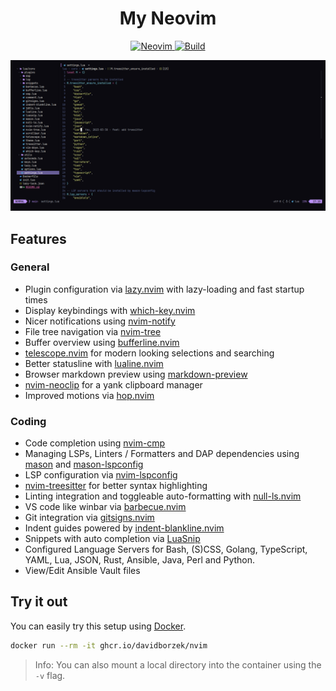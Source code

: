 <h1 align="center">My Neovim</h1>

<div align="center">
    <a href="https://github.com/neovim/neovim">
        <img src="https://img.shields.io/badge/Neovim-0.10.0-blueviolet.svg?style=flat-square&logo=Neovim&color=f1a7e2&logoColor=white" alt="Neovim"/>
    </a>
    <a href="https://github.com/davidborzek/nvim/actions/workflows/docker.yml">
        <img src="https://github.com/davidborzek/nvim/actions/workflows/docker.yml/badge.svg?branch=main" alt="Build"/>
    </a>
</div>

![](./docs/screenshot.png)

## Features

### General

- Plugin configuration via [lazy.nvim](https://github.com/folke/lazy.nvim) with lazy-loading and fast startup times
- Display keybindings with [which-key.nvim](https://github.com/folke/which-key.nvim)
- Nicer notifications using [nvim-notify](https://github.com/rcarriga/nvim-notify)
- File tree navigation via [nvim-tree](https://github.com/nvim-tree/nvim-tree.lua)
- Buffer overview using [bufferline.nvim](https://github.com/akinsho/bufferline.nvim)
- [telescope.nvim](https://github.com/nvim-telescope/telescope.nvim) for modern looking selections and searching
- Better statusline with [lualine.nvim](https://github.com/nvim-lualine/lualine.nvim)
- Browser markdown preview using [markdown-preview](https://github.com/iamcco/markdown-preview.nvim)
- [nvim-neoclip](https://github.com/AckslD/nvim-neoclip.lua) for a yank clipboard manager
- Improved motions via [hop.nvim](https://github.com/hadronized/hop.nvim)

### Coding

- Code completion using [nvim-cmp](https://github.com/hrsh7th/nvim-cmp)
- Managing LSPs, Linters / Formatters and DAP dependencies using [mason](https://github.com/williamboman/mason.nvim) and [mason-lspconfig](https://github.com/williamboman/mason-lspconfig.nvim)
- LSP configuration via [nvim-lspconfig](https://github.com/neovim/nvim-lspconfig)
- [nvim-treesitter](https://github.com/nvim-treesitter/nvim-treesitter) for better syntax highlighting
- Linting integration and toggleable auto-formatting with [null-ls.nvim](https://github.com/jose-elias-alvarez/null-ls.nvim)
- VS code like winbar via [barbecue.nvim](https://github.com/utilyre/barbecue.nvim)
- Git integration via [gitsigns.nvim](https://github.com/lewis6991/gitsigns.nvim)
- Indent guides powered by [indent-blankline.nvim](https://github.com/lukas-reineke/indent-blankline.nvim])
- Snippets with auto completion via [LuaSnip](https://github.com/L3MON4D3/LuaSnip)
- Configured Language Servers for Bash, (S)CSS, Golang, TypeScript, YAML, Lua, JSON, Rust, Ansible, Java, Perl and Python.
- View/Edit Ansible Vault files

## Try it out

You can easily try this setup using [Docker](https://www.docker.com/).

```bash
docker run --rm -it ghcr.io/davidborzek/nvim
```

> Info: You can also mount a local directory into the container using the `-v` flag.

